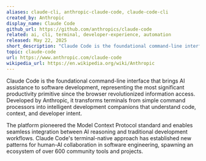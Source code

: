 ```yaml
---
aliases: claude-cli, anthropic-claude-code, claude-code-cli
created_by: Anthropic
display_name: Claude Code
github_url: https://github.com/anthropics/claude-code
related: ai, cli, terminal, developer-experience, automation
released: May 22, 2025
short_description: "Claude Code is the foundational command-line interface that brings AI assistance to software development."
topic: claude-code
url: https://www.anthropic.com/claude-code
wikipedia_url: https://en.wikipedia.org/wiki/Anthropic
---
```


Claude Code is the foundational command-line interface that brings AI assistance to software development, representing the most significant productivity primitive since the browser revolutionized information access. Developed by Anthropic, it transforms terminals from simple command processors into intelligent development companions that understand code, context, and developer intent.

The platform pioneered the Model Context Protocol standard and enables seamless integration between AI reasoning and traditional development workflows. Claude Code's terminal-native approach has established new patterns for human-AI collaboration in software engineering, spawning an ecosystem of over 600 community tools and projects.